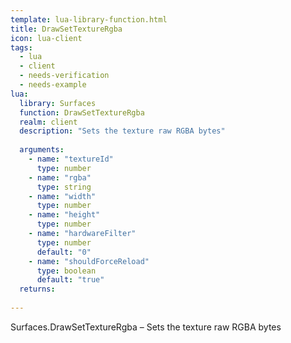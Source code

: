 ```yaml
---
template: lua-library-function.html
title: DrawSetTextureRgba
icon: lua-client
tags:
  - lua
  - client
  - needs-verification
  - needs-example
lua:
  library: Surfaces
  function: DrawSetTextureRgba
  realm: client
  description: "Sets the texture raw RGBA bytes"
  
  arguments:
    - name: "textureId"
      type: number
    - name: "rgba"
      type: string
    - name: "width"
      type: number
    - name: "height"
      type: number
    - name: "hardwareFilter"
      type: number
      default: "0"
    - name: "shouldForceReload"
      type: boolean
      default: "true"
  returns:
    
---
```


<div class="lua__search__keywords">
Surfaces.DrawSetTextureRgba &#x2013; Sets the texture raw RGBA bytes
</div>
